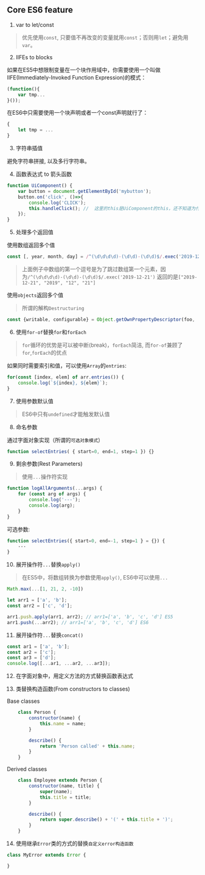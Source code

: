 ## Core ES6 feature

1. var to let/const
> 优先使用`const`, 只要值不再改变的变量就用`const`；否则用`let`；避免用`var`。

2. IIFEs to blocks

如果在ES5中想限制变量在一个块作用域中，你需要使用一个叫做IIFE(Immediately-Invoked Function Expression)的模式：
``` javascript
(function(){
    var tmp...
}());
```

在ES6中只需要使用一个块声明或者一个const声明就行了：

``` javascript
{
    let tmp = ...
}
```

3. 字符串插值

避免字符串拼接, 以及多行字符串。

4. 函数表达式 to 箭头函数

``` javascript
function UiComponent() {
    var button = document.getElementById('mybutton');
    button.on('click', ()=>{
        console.log('CLICK');
        this.handleClick(); //  这里的this是UiComponent的this，还不知道为什么
    });
}
```

5. 处理多个返回值

使用数组返回多个值
``` javascript
const [, year, month, day] = /^(\d\d\d\d)-(\d\d)-(\d\d)$/.exec('2019-12-21);
```
> 上面例子中数组的第一个逗号是为了跳过数组第一个元素，因为`/^(\d\d\d\d)-(\d\d)-(\d\d)$/.exec('2019-12-21')`
返回的是`["2019-12-21", "2019", "12", "21"]`

使用`objects`返回多个值
> 所谓的解构`Destructuring`
``` javascript
const {writable, configurable} = Object.getOwnPropertyDescriptor(foo, 'foo')
```

6. 使用`for-of`替换`for`和`forEach`
> `for`循环的优势是可以被中断(break)，`forEach`简洁, 而`for-of`兼顾了`for`,`forEach`的优点

如果同时需要索引和值，可以使用`Array`的`entries`:

``` javascript
for(const [index, elem] of arr.entries()) {
    console.log(`${index}, ${elem}`);
}
```

7. 使用参数默认值
> ES6中只有`undefined`才能触发默认值

8. 命名参数

通过字面对象实现（所谓的`可选对象模式`）
``` javascript
function selectEntries( { start=0, end=1, step=1 }) {}
```

9. 剩余参数(Rest Parameters)
> 使用`...`操作符实现
``` javascript
function logAllArguments(...args) {
    for (const arg of args) {
        console.log('---');
        console.log(arg);
    }
}
```

可选参数:
``` javascript
function selectEntries({ start=0, end=-1, step=1 } = {}) {
    ···
}
```

10. 展开操作符`...`替换`apply()`

> 在ES5中，将数组转换为参数使用`apply()`, ES6中可以使用`...`
``` javascript
Math.max(...[1, 21, 2, -10])

let arr1 = ['a', 'b'];
const arr2 = ['c', 'd'];

arr1.push.apply(arr1, arr2); // arr1=['a', 'b', 'c', 'd'] ES5
arr1.push(...arr2); // arr1=['a', 'b', 'c', 'd'] ES6
```

11. 展开操作符`...`替换`concat()`

``` javascript
const ar1 = ['a', 'b'];
const ar2 = ['c'];
const ar3 = ['d'];
console.log([...ar1, ...ar2, ...ar3]);
```

12. 在字面对象中，用定义方法的方式替换函数表达式

13. 类替换构造函数(From constructors to classes)

Base classes
``` javascript
    class Person {
        constructor(name) {
            this.name = name;
        }

        describe() {
            return 'Person called' + this.name;
        }
    }
```
Derived classes
``` javascript
    class Employee extends Person {
        constructor(name, title) {
            super(name);
            this.title = title;
        }

        describe() {
            return super.describe() + '(' + this.title + ')';
        }
    }
```

14. 使用继承`Error`类的方式的替换`自定义error构造函数`

``` javascript
class MyError extends Error {

}
```